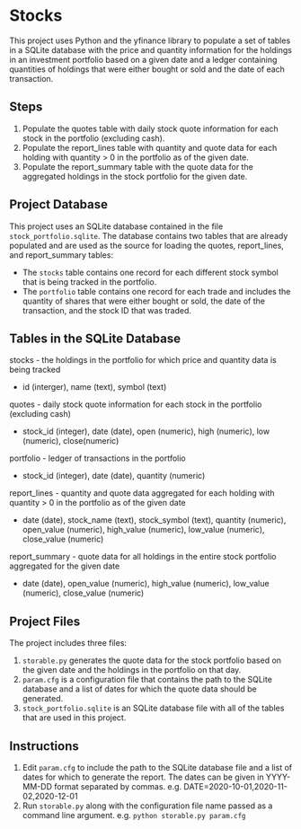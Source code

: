 # Stocks
This project uses Python and the yfinance library to populate a set of tables in a SQLite database with the price and quantity information for the holdings in an investment portfolio based on a given date and a ledger containing quantities of holdings that were either bought or sold and the date of each transaction.

## Steps
1. Populate the quotes table with daily stock quote information for each stock in the portfolio (excluding cash).
2. Populate the report_lines table with quantity and quote data for each holding with quantity > 0 in the portfolio as of the given date.
3. Populate the report_summary table with the quote data for the aggregated holdings in the stock portfolio for the given date.

## Project Database
This project uses an SQLite database contained in the file `stock_portfolio.sqlite`.
The database contains two tables that are already populated and are used as the source for loading the quotes, report_lines, and report_summary tables:

* The `stocks` table contains one record for each different stock symbol that is being tracked in the portfolio.
* The `portfolio` table contains one record for each trade and includes the quantity of shares that were either bought or sold, the date of the transaction, and the stock ID that was traded.

## Tables in the SQLite Database
stocks - the holdings in the portfolio for which price and quantity data is being tracked
* id (interger), name (text), symbol (text)

quotes - daily stock quote information for each stock in the portfolio (excluding cash)
* stock_id (integer), date (date), open (numeric), high (numeric), low (numeric), close(numeric)

portfolio - ledger of transactions in the portfolio
* stock_id (integer), date (date), quantity (numeric)

report_lines - quantity and quote data aggregated for each holding with quantity > 0 in the portfolio as of the given date
* date (date), stock_name (text), stock_symbol (text), quantity (numeric), open_value (numeric), high_value (numeric), low_value (numeric), close_value (numeric)

report_summary - quote data for all holdings in the entire stock portfolio aggregated for the given date
* date (date), open_value (numeric), high_value (numeric), low_value (numeric), close_value (numeric)


## Project Files
The project includes three files:

1. `storable.py` generates the quote data for the stock portfolio based on the given date and the holdings in the portfolio on that day.
2. `param.cfg` is a configuration file that contains the path to the SQLite database and a list of dates for which the quote data should be generated.
3. `stock_portfolio.sqlite` is an SQLite database file with all of the tables that are used in this project.

## Instructions

1. Edit `param.cfg` to include the path to the SQLite database file and a list of dates for which to generate the report. The dates can be given in YYYY-MM-DD format separated by commas. e.g. DATE=2020-10-01,2020-11-02,2020-12-01
3. Run `storable.py` along with the configuration file name passed as a command line argument. e.g. `python storable.py param.cfg`
